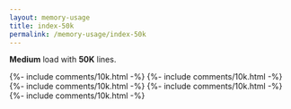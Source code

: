```yaml
---
layout: memory-usage
title: index-50k
permalink: /memory-usage/index-50k
---
```


**Medium** load with **50K** lines.

<div class="comment-nodes fly">
  {%- include comments/10k.html -%}
  {%- include comments/10k.html -%}
  {%- include comments/10k.html -%}
  {%- include comments/10k.html -%}
  {%- include comments/10k.html -%}
</div>